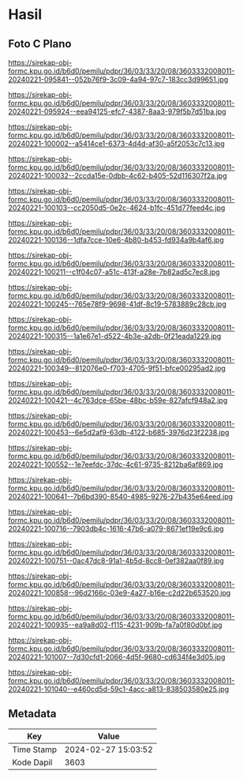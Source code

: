# Hasil

## Foto C Plano

https://sirekap-obj-formc.kpu.go.id/b6d0/pemilu/pdpr/36/03/33/20/08/3603332008011-20240221-095841--052b76f9-3c09-4a94-97c7-183cc3d99651.jpg

https://sirekap-obj-formc.kpu.go.id/b6d0/pemilu/pdpr/36/03/33/20/08/3603332008011-20240221-095924--eea94125-efc7-4387-8aa3-979f5b7d51ba.jpg

https://sirekap-obj-formc.kpu.go.id/b6d0/pemilu/pdpr/36/03/33/20/08/3603332008011-20240221-100002--a5414ce1-6373-4d4d-af30-a5f2053c7c13.jpg

https://sirekap-obj-formc.kpu.go.id/b6d0/pemilu/pdpr/36/03/33/20/08/3603332008011-20240221-100032--2ccda15e-0dbb-4c62-b405-52d116307f2a.jpg

https://sirekap-obj-formc.kpu.go.id/b6d0/pemilu/pdpr/36/03/33/20/08/3603332008011-20240221-100103--cc2050d5-0e2c-4624-b1fc-451d77feed4c.jpg

https://sirekap-obj-formc.kpu.go.id/b6d0/pemilu/pdpr/36/03/33/20/08/3603332008011-20240221-100136--1dfa7cce-10e6-4b80-b453-fd934a9b4af6.jpg

https://sirekap-obj-formc.kpu.go.id/b6d0/pemilu/pdpr/36/03/33/20/08/3603332008011-20240221-100211--c1f04c07-a51c-413f-a28e-7b82ad5c7ec8.jpg

https://sirekap-obj-formc.kpu.go.id/b6d0/pemilu/pdpr/36/03/33/20/08/3603332008011-20240221-100245--765e78f9-9698-41df-8c19-5783889c28cb.jpg

https://sirekap-obj-formc.kpu.go.id/b6d0/pemilu/pdpr/36/03/33/20/08/3603332008011-20240221-100315--1a1e67e1-d522-4b3e-a2db-0f21eada1229.jpg

https://sirekap-obj-formc.kpu.go.id/b6d0/pemilu/pdpr/36/03/33/20/08/3603332008011-20240221-100349--812076e0-f703-4705-9f51-bfce00295ad2.jpg

https://sirekap-obj-formc.kpu.go.id/b6d0/pemilu/pdpr/36/03/33/20/08/3603332008011-20240221-100421--4c763dce-65be-48bc-b59e-827afcf948a2.jpg

https://sirekap-obj-formc.kpu.go.id/b6d0/pemilu/pdpr/36/03/33/20/08/3603332008011-20240221-100453--6e5d2af9-63db-4122-b685-3976d23f2238.jpg

https://sirekap-obj-formc.kpu.go.id/b6d0/pemilu/pdpr/36/03/33/20/08/3603332008011-20240221-100552--1e7eefdc-37dc-4c61-9735-8212ba6af869.jpg

https://sirekap-obj-formc.kpu.go.id/b6d0/pemilu/pdpr/36/03/33/20/08/3603332008011-20240221-100641--7b6bd390-8540-4985-9276-27b435e64eed.jpg

https://sirekap-obj-formc.kpu.go.id/b6d0/pemilu/pdpr/36/03/33/20/08/3603332008011-20240221-100716--7903db4c-1616-47b6-a079-8671ef19e9c6.jpg

https://sirekap-obj-formc.kpu.go.id/b6d0/pemilu/pdpr/36/03/33/20/08/3603332008011-20240221-100751--0ac47dc8-91a1-4b5d-8cc8-0ef382aa0f89.jpg

https://sirekap-obj-formc.kpu.go.id/b6d0/pemilu/pdpr/36/03/33/20/08/3603332008011-20240221-100858--96d2166c-03e9-4a27-b16e-c2d22b653520.jpg

https://sirekap-obj-formc.kpu.go.id/b6d0/pemilu/pdpr/36/03/33/20/08/3603332008011-20240221-100935--ea9a8d02-f115-4231-909b-fa7a0f80d0bf.jpg

https://sirekap-obj-formc.kpu.go.id/b6d0/pemilu/pdpr/36/03/33/20/08/3603332008011-20240221-101007--7d30cfd1-2066-4d5f-9680-cd634f4e3d05.jpg

https://sirekap-obj-formc.kpu.go.id/b6d0/pemilu/pdpr/36/03/33/20/08/3603332008011-20240221-101040--e460cd5d-59c1-4acc-a813-838503580e25.jpg


## Metadata

| Key        | Value               |
| ---------- | ------------------- |
| Time Stamp | 2024-02-27 15:03:52 |
| Kode Dapil | 3603                |



